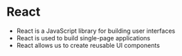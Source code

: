 # React
- React is a JavaScript library for building user interfaces
- React is used to build single-page applications
- React allows us to create reusable UI components
